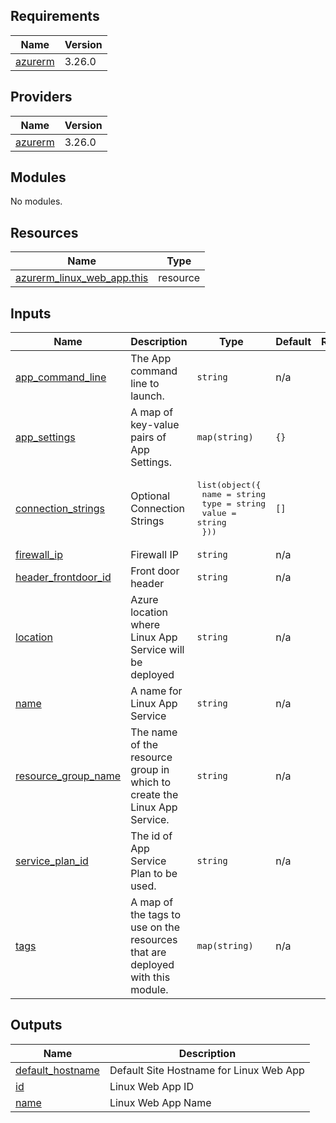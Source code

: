 <!-- BEGIN_TF_DOCS -->
## Requirements

| Name | Version |
|------|---------|
| <a name="requirement_azurerm"></a> [azurerm](#requirement\_azurerm) | 3.26.0 |

## Providers

| Name | Version |
|------|---------|
| <a name="provider_azurerm"></a> [azurerm](#provider\_azurerm) | 3.26.0 |

## Modules

No modules.

## Resources

| Name | Type |
|------|------|
| [azurerm_linux_web_app.this](https://registry.terraform.io/providers/hashicorp/azurerm/3.26.0/docs/resources/linux_web_app) | resource |

## Inputs

| Name | Description | Type | Default | Required |
|------|-------------|------|---------|:--------:|
| <a name="input_app_command_line"></a> [app\_command\_line](#input\_app\_command\_line) | The App command line to launch. | `string` | n/a | yes |
| <a name="input_app_settings"></a> [app\_settings](#input\_app\_settings) | A map of key-value pairs of App Settings. | `map(string)` | `{}` | no |
| <a name="input_connection_strings"></a> [connection\_strings](#input\_connection\_strings) | Optional Connection Strings | <pre>list(object({<br>    name  = string<br>    type  = string<br>    value = string<br>  }))</pre> | `[]` | no |
| <a name="input_firewall_ip"></a> [firewall\_ip](#input\_firewall\_ip) | Firewall IP | `string` | n/a | yes |
| <a name="input_header_frontdoor_id"></a> [header\_frontdoor\_id](#input\_header\_frontdoor\_id) | Front door header | `string` | n/a | yes |
| <a name="input_location"></a> [location](#input\_location) | Azure location where Linux App Service will be deployed | `string` | n/a | yes |
| <a name="input_name"></a> [name](#input\_name) | A name for Linux App Service | `string` | n/a | yes |
| <a name="input_resource_group_name"></a> [resource\_group\_name](#input\_resource\_group\_name) | The name of the resource group in which to create the Linux App Service. | `string` | n/a | yes |
| <a name="input_service_plan_id"></a> [service\_plan\_id](#input\_service\_plan\_id) | The id of App Service Plan to be used. | `string` | n/a | yes |
| <a name="input_tags"></a> [tags](#input\_tags) | A map of the tags to use on the resources that are deployed with this module. | `map(string)` | n/a | yes |

## Outputs

| Name | Description |
|------|-------------|
| <a name="output_default_hostname"></a> [default\_hostname](#output\_default\_hostname) | Default Site Hostname for Linux Web App |
| <a name="output_id"></a> [id](#output\_id) | Linux Web App ID |
| <a name="output_name"></a> [name](#output\_name) | Linux Web App Name |
<!-- END_TF_DOCS -->